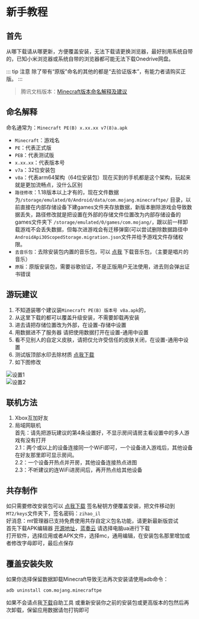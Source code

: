 # 新手教程

## 首先

从哪下载请从哪更新，方便覆盖安装，无法下载请更换浏览器，最好别用系统自带的，已知小米浏览器或系统自带的浏览器都可能无法下载Onedrive网盘。

::: tip 注意
除了带有“原版”命名的其他的都是“去验证版本”，有能力者请购买正版。
:::

> 腾讯文档版本：[Minecraft版本命名解释及建议](https://docs.qq.com/doc/DY3RZaGhBQnphdlpI)

## 命名解释

命名通常为：`Minecraft PE(B) x.xx.xx v7(8)a.apk`

- `Minecraft`：游戏名
- `PE`：代表正式版
- `PEB`：代表测试版
- `x.xx.xx`：代表版本号
- `v7a`：32位安装包
- `v8a`：代表arm64架构（64位安装包）现在买到的手机都是这个架构，玩起来就是更加流畅点，没什么区别
- `路径修改`：1.18版本以上才有的，现在文件数据为`/storage/emulated/0/Android/data/com.mojang.minecraftpe/`
  目录，以前直接在内部存储设备下建games文件夹存放数据，新版本删除游戏会导致数据丢失，路径修改就是把设置在外部的存储文件位置改为内部存储设备的games文件夹下
  `/storage/emulated/0/games/com.mojang/`，跟以前一样卸载游戏不会丢失数据，但每次进游戏会有迁移弹窗(可以尝试删除数据路径中
  `AndroidApi30ScopedStorage.migration.json`文件并给予游戏文件存储权限。
- `去音乐包`：去除安装包内置的音乐包，可以 [点我](https://bbk.endyun.ltd/s/musicpack) 下载音乐包，（主要是唱片的音乐）
- `原版`：原版安装包，需要谷歌验证，不是正版用户无法使用，进去则会弹出证书错误

## 游玩建议

1. 不知道装哪个建议装`Minecraft PE(B) 版本号 v8a.apk`的，
2. 从这里下载的都可以覆盖升级安装，不需要卸载再安装
3. 进去请把存储位置改为外部，在设置-存储中设置
4. 用数据进不了服务器 请把使用数据打开在设置-通用中设置
5. 看不见别人的自定义皮肤，请把仅允许受信任的皮肤关闭，在设置-通用中设置
6. 测试版顶部水印去除材质 [点我下载](https://zihao-il.lanzouy.com/i80murc)
7. 如下图修改

![设置1](/images/设置1.jpg)  
![设置2](/images/设置2.jpg)

## 联机方法

1. Xbox互加好友
2. 局域网联机  
   首先：请先把游玩建议的第4条设置好，不显示房间请房主看设置中的多人游戏有没有打开  
   2.1：两个或以上的设备连接同一个WiFi即可，一个设备进入游戏后，其他设备在好友那里即可显示房间。  
   2.2：一个设备开热点并开房，其他设备连接热点进图  
   2.3：不听建议的连WiFi进房间后，再开热点给其他设备

## 共存制作

如只需要修改安装包可以 [点我下载](https://sdyueqian-my.sharepoint.cn/:u:/g/personal/admin_sdyueqian_partner_onmschina_cn/EfZC9hdJ1EtHrCqJPL6Lp4oBCi4kBRnmVf2XbQbEk_VTGg?download=1)
签名秘钥方便覆盖安装，把文件移动到`MT2/keys`文件夹下，签名密码：`zihao_il`  
好消息：mt管理器已支持免费使用共存自定义包名功能，请更新最新版尝试  
首先下载APK编辑器 [开源地址](https://github.com/PatrickAlex2019/ApkEditor/releases)，[蓝奏云](https://zihao-il.lanzouo.com/i5KQx1i6g7mb0)
请选择电脑ua进行下载  
打开软件，选择应用或者APK文件，选择mc，通用编辑，在安装包名那里增加或者修改字母即可，最后点保存

## 覆盖安装失败

如果你选择保留数据卸载Minecraft导致无法再次安装请使用adb命令：

```bash [adb]
adb uninstall com.mojang.minecraftpe
```

如果不会请点我[下载](https://zihao-il.lanzouo.com/iaEZc2bb1ykf)自助工具
或重新安装你之前的安装包或更高版本的包然后再次卸载，保留应用数据请勿打钩即可

